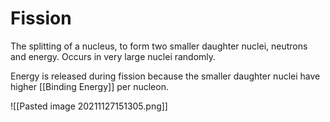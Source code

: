 # Fission
The splitting of a nucleus, to form two smaller daughter nuclei, neutrons and energy. Occurs in very large nuclei randomly. 

Energy is released during fission because the smaller daughter nuclei have higher [[Binding Energy]] per nucleon.

![[Pasted image 20211127151305.png]]